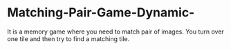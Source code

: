 # Matching-Pair-Game-Dynamic-
It is a memory game where you need to match pair of images. You turn over one tile and then try to find a matching tile.
